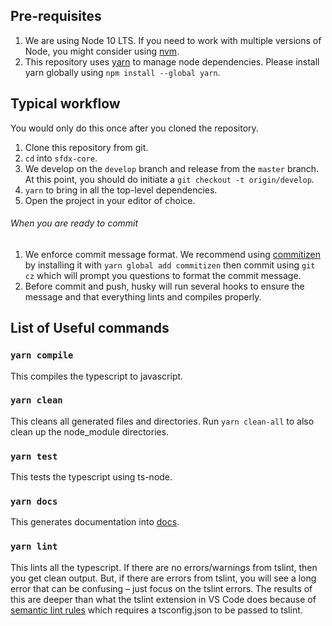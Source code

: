 ## Pre-requisites

1.  We are using Node 10 LTS. If you need to work with multiple versions of Node, you
    might consider using [nvm](https://github.com/creationix/nvm).
1.  This repository uses [yarn](https://yarnpkg.com/) to manage node dependencies. Please install yarn globally using `npm install --global yarn`.

## Typical workflow

You would only do this once after you cloned the repository.

1.  Clone this repository from git.
1.  `cd` into `sfdx-core`.
1.  We develop on the `develop` branch and release from the `master` branch. At
    this point, you should do initiate a `git checkout -t origin/develop`.
1.  `yarn` to bring in all the top-level dependencies.
1.  Open the project in your editor of choice.

###### When you are ready to commit

1.  We enforce commit message format. We recommend using [commitizen](https://github.com/commitizen/cz-cli) by installing it with `yarn global add commitizen` then commit using `git cz` which will prompt you questions to format the commit message.
1.  Before commit and push, husky will run several hooks to ensure the message and that everything lints and compiles properly.

## List of Useful commands

### `yarn compile`

This compiles the typescript to javascript.

### `yarn clean`

This cleans all generated files and directories. Run `yarn clean-all` to also clean up the node_module directories.

### `yarn test`

This tests the typescript using ts-node.

### `yarn docs`

This generates documentation into [docs](docs).

### `yarn lint`

This lints all the typescript. If there are no errors/warnings
from tslint, then you get clean output. But, if there are errors from tslint,
you will see a long error that can be confusing – just focus on the tslint
errors. The results of this are deeper than what the tslint extension in VS Code
does because of [semantic lint
rules](https://palantir.github.io/tslint/usage/type-checking/) which requires a
tsconfig.json to be passed to tslint.
